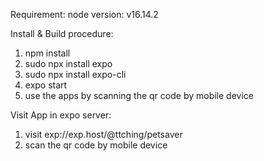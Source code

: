 Requirement:
node version: v16.14.2

Install & Build procedure:

1. npm install
2. sudo npx install expo
3. sudo npx install expo-cli
4. expo start
5. use the apps by scanning the qr code by mobile device

Visit App in expo server:

1. visit exp://exp.host/@ttching/petsaver
2. scan the qr code by mobile device
